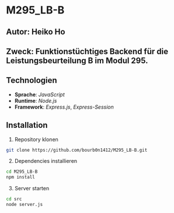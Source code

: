 # M295_LB-B
## Autor: Heiko Ho
## Zweck: Funktionstüchtiges Backend für die Leistungsbeurteilung B im Modul 295.

## Technologien

- **Sprache**: *JavaScript*
- **Runtime**: *Node.js*
- **Framework**: *Express.js*, *Express-Session*

## Installation

1. Repository klonen
```bash
git clone https://github.com/bourb0n1412/M295_LB-B.git
```
2. Dependencies installieren
```bash
cd M295_LB-B
npm install
```
3. Server starten
```bash
cd src
node server.js
```


